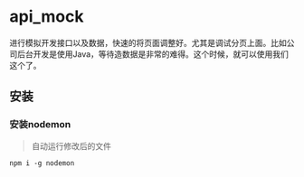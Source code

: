 # api_mock

进行模拟开发接口以及数据，快速的将页面调整好。尤其是调试分页上面。比如公司后台开发是使用Java，等待造数据是非常的难得。这个时候，就可以使用我们这个了。


## 安装

### 安装nodemon

> 自动运行修改后的文件

```
npm i -g nodemon
```



